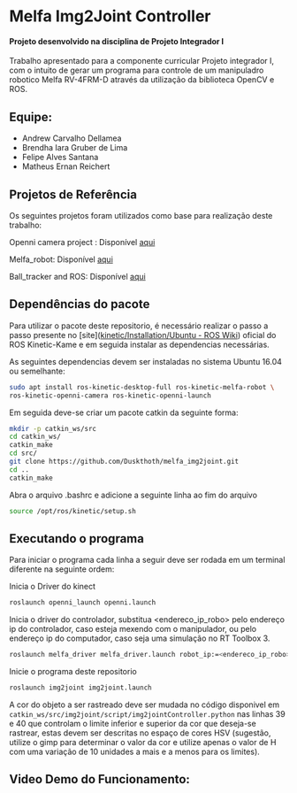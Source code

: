 # Melfa Img2Joint Controller

#### Projeto desenvolvido na disciplina de Projeto Integrador I

Trabalho apresentado para a componente curricular Projeto integrador I, com o intuito de gerar um programa para controle de um manipuladro robotico Melfa RV-4FRM-D através da utilização da biblioteca OpenCV e ROS.



## Equipe:

<ul>
<li>Andrew Carvalho Dellamea</li>
<li>Brendha Iara Gruber de Lima</li>
<li>Felipe Alves Santana</li>
<li>Matheus Ernan Reichert</li>
</ul>

## Projetos de Referência

Os seguintes projetos foram utilizados como base para realização deste trabalho:

Openni camera project : Disponível [aqui](https://github.com/ros-drivers/openni_camera)

Melfa_robot: Disponível [aqui](https://github.com/tork-a/melfa_robot)

Ball_tracker and ROS: Disponível [aqui](https://github.com/trunc8/ball-tracking-opencv-and-ros)

## Dependências do pacote

Para utilizar o pacote deste repositorio, é necessário realizar o passo a passo presente no [site]([kinetic/Installation/Ubuntu - ROS Wiki](http://wiki.ros.org/kinetic/Installation/Ubuntu)) oficial do ROS Kinetic-Kame e em seguida instalar as dependencias necessárias.

As seguintes dependencias devem ser instaladas no sistema Ubuntu 16.04 ou semelhante:

```bash
sudo apt install ros-kinetic-desktop-full ros-kinetic-melfa-robot \
ros-kinetic-openni-camera ros-kinetic-openni-launch
```

Em seguida deve-se criar um pacote catkin da seguinte forma:

```bash
mkdir -p catkin_ws/src
cd catkin_ws/
catkin_make
cd src/
git clone https://github.com/Duskthoth/melfa_img2joint.git
cd ..
catkin_make
```

Abra o arquivo .bashrc e adicione a seguinte linha ao fim do arquivo

```bash
source /opt/ros/kinetic/setup.sh
```

## Executando o programa

Para iniciar o programa cada linha a seguir deve ser rodada em um terminal diferente na seguinte ordem:

Inicia o Driver do kinect

```bash
roslaunch openni_launch openni.launch
```

Inicia o driver do controlador, substitua <endereco_ip_robo> pelo endereço ip do controlador, caso esteja mexendo com o manipulador,  ou pelo endereço ip do computador, caso seja uma simulação no RT Toolbox 3.

```bash
roslaunch melfa_driver melfa_driver.launch robot_ip:=<endereco_ip_robo>
```

Inicie o programa deste repositorio

```bash
roslaunch img2joint img2joint.launch
```

A cor do objeto a ser rastreado deve ser mudada no código disponivel em `catkin_ws/src/img2joint/script/img2jointController.python` nas linhas 39 e 40 que controlam o limite inferior e superior da cor que deseja-se rastrear, estas devem ser descritas no espaço de cores HSV (sugestão, utilize o gimp para determinar o valor da cor e utilize apenas o valor de H com uma variação de 10 unidades a mais e a menos para os limites). 

## Video Demo do Funcionamento:
